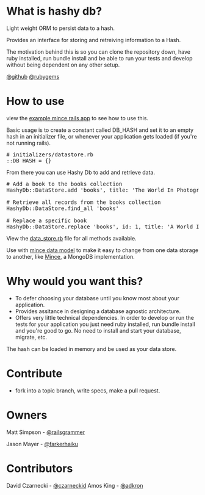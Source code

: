 # What is hashy db?

Light weight ORM to persist data to a hash. 

Provides an interface for storing and retreiving information to a Hash.

The motivation behind this is so you can clone the repository down, have ruby installed, run bundle install and be able to run your tests and develop without being dependent on any other setup.

[@github](https://github.com/asynchrony/HashyDB)
[@rubygems](https://rubygems.org/gems/hashy_db)

# How to use

view the [example mince rails app](https://github.com/coffeencoke/mince_rails_example) to see how to use this.

Basic usage is to create a constant called DB_HASH and set it to an empty hash in an initializer file, or whenever your application gets loaded (if you're not running rails).

<pre>
# initializers/datastore.rb
::DB_HASH = {}
</pre>

From there you can use Hashy Db to add and retrieve data.

<pre>
# Add a book to the books collection
HashyDb::DataStore.add 'books', title: 'The World In Photographs', publisher: 'National Geographic'

# Retrieve all records from the books collection
HashyDb::DataStore.find_all 'books'

# Replace a specific book
HashyDb::DataStore.replace 'books', id: 1, title: 'A World In Photographs', publisher: 'National Geographic'
</pre>

View the [data_store.rb](https://github.com/asynchrony/hashy_db/blob/master/lib/hashy_db/data_store.rb) file for all methods available.

Use with [mince data model](https://github.com/asynchrony/mince_data_model) to make it easy to change from one data storage to another, like [Mince](https://github.com/asynchrony/mince), a MongoDB implementation.


# Why would you want this?

- To defer choosing your database until you know most about your application.
- Provides assitance in designing a database agnostic architecture.
- Offers very little technical dependencies.  In order to develop or run the tests for your application you just need ruby installed, run bundle install and you're good to go.  No need to install and start your database, migrate, etc.

The hash can be loaded in memory and be used as your data store.  

# Contribute

- fork into a topic branch, write specs, make a pull request.

# Owners

Matt Simpson - [@railsgrammer](https://twitter.com/railsgrammer)

Jason Mayer - [@farkerhaiku](https://twitter.com/farkerhaiku)

# Contributors

David Czarnecki - [@czarneckid](https://twitter.com/czarneckid)
Amos King - [@adkron](https://twitter.com/adkron)
